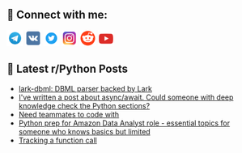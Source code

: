 ## 🔎 Connect with me:
[<img src="https://github.com/bullbesh/bullbesh/blob/main/images/Telegram.png" width="32" height="32" />](https://t.me/bullbesh)
[<img src="https://github.com/bullbesh/bullbesh/blob/main/images/VK.png" width="32" height="32" />](https://vk.com/bullbesh)
[<img src="https://github.com/bullbesh/bullbesh/blob/main/images/Twitter.png" width="32" height="32" />](https://twitter.com/bullbesh1)
[<img src="https://github.com/bullbesh/bullbesh/blob/main/images/Instagram.png" width="32" height="32" />](https://www.instagram.com/bullbesh)
[<img src="https://github.com/bullbesh/bullbesh/blob/main/images/Reddit.png" width="32" height="32" />](https://www.reddit.com/user/bullbesh)
[<img src="https://github.com/bullbesh/bullbesh/blob/main/images/YouTube.png" width="32" height="32" />](https://www.youtube.com/channel/UCtfjRs6uzgq5mfm8S06WTcg)

## 📕 Latest r/Python Posts
<!-- BLOG-POST-LIST:START -->
- [lark-dbml: DBML parser backed by Lark](https://www.reddit.com/r/Python/comments/1lv64ok/larkdbml_dbml_parser_backed_by_lark/)
- [I&#39;ve written a post about async/await. Could someone with deep knowledge check the Python sections?](https://www.reddit.com/r/Python/comments/1lv3u6i/ive_written_a_post_about_asyncawait_could_someone/)
- [Need teammates to code with](https://www.reddit.com/r/Python/comments/1luzo8a/need_teammates_to_code_with/)
- [Python prep for Amazon Data Analyst role - essential topics for someone who knows basics but limited](https://www.reddit.com/r/Python/comments/1luyw1x/python_prep_for_amazon_data_analyst_role/)
- [Tracking a function call](https://www.reddit.com/r/Python/comments/1luyqmo/tracking_a_function_call/)
<!-- BLOG-POST-LIST:END -->

